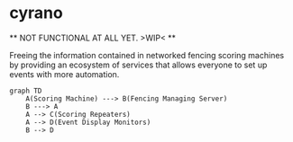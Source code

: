 # cyrano

** NOT FUNCTIONAL AT ALL YET. >WIP< **

Freeing the information contained in networked fencing scoring machines by providing an ecosystem of services that
allows everyone to set up events with more automation.

```mermaid
graph TD
    A(Scoring Machine) ---> B(Fencing Managing Server)
    B ---> A
    A --> C(Scoring Repeaters)
    A --> D(Event Display Monitors)
    B --> D
 ```
